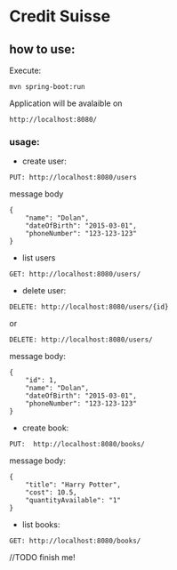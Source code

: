# Credit Suisse

## how to use:

Execute:

```
mvn spring-boot:run
```

Application will be avalaible on

```
http://localhost:8080/
```
### usage:
- create user:

```
PUT: http://localhost:8080/users
```

message body

```
{
    "name": "Dolan",
    "dateOfBirth": "2015-03-01",
    "phoneNumber": "123-123-123"
}
```

- list users

```
GET: http://localhost:8080/users/
```

- delete user:

```
DELETE: http://localhost:8080/users/{id}
```

or

```
DELETE: http://localhost:8080/users/ 
```

message body:

```
{
    "id": 1,
    "name": "Dolan",
    "dateOfBirth": "2015-03-01",
    "phoneNumber": "123-123-123"
}
```

- create book:

```
PUT:  http://localhost:8080/books/
```

message body:

```
{
    "title": "Harry Potter",
    "cost": 10.5,
    "quantityAvailable": "1"
}
```

- list books:

```
GET: http://localhost:8080/books/
```
//TODO finish me!
